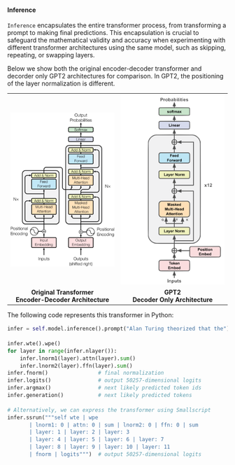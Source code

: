 #### Inference

`Inference` encapsulates the entire transformer process, from transforming a prompt to making final predictions. This encapsulation is crucial to safeguard the mathematical validity and accuracy when experimenting with different transformer architectures using the same model, such as skipping, repeating, or swapping layers.

Below we show both the original encoder-decoder transformer and decorder only GPT2 architectures for comparison. In GPT2, the positioning of the layer normalization is different.

<table align="center" border="0">
  <tr>
    <td align="center">
      <img src="https://raw.githubusercontent.com/vitalstarorg/projector/refs/heads/main/nbs/ModalNet-21.png" width="300"><br>
    </td>
    <td align="center">
      <img src="https://raw.githubusercontent.com/vitalstarorg/projector/refs/heads/main/nbs/gpt2-architecture.png" width="300"><br>
    </td>
  </tr>
  <tr>
    <td align="center">
      <b>Original Transformer</b><br>
      <b>Encoder-Decoder Architecture</b>
    </td>
    <td align="center">
      <b>GPT2</b><br>
      <b>Decoder Only Architecture</b>
    </td>
  </tr>
</table>

The following code represents this transformer in Python:

```python
infer = self.model.inference().prompt("Alan Turing theorized that the")

infer.wte().wpe()
for layer in range(infer.nlayer()):
    infer.lnorm1(layer).attn(layer).sum()
    infer.lnorm2(layer).ffn(layer).sum()
infer.fnorm()                # final normalization
infer.logits()               # output 50257-dimensional logits
infer.argmax()               # next likely predicted token ids
infer.generation()           # next likely predicted tokens

# Alternatively, we can express the transformer using Smallscript
infer.ssrun("""self wte | wpe
       | lnorm1: 0 | attn: 0 | sum | lnorm2: 0 | ffn: 0 | sum
       | layer: 1 | layer: 2 | layer: 3
       | layer: 4 | layer: 5 | layer: 6 | layer: 7
       | layer: 8 | layer: 9 | layer: 10 | layer: 11
       | fnorm | logits""")  # output 50257-dimensional logits
```

